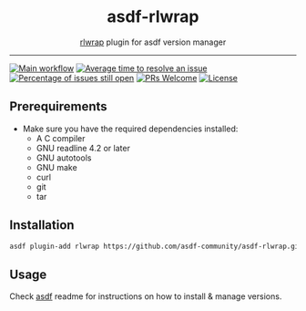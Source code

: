 <div align="center">
<h1>asdf-rlwrap</h1>
<span><a href="https://github.com/hanslub42/rlwrap">rlwrap</a> plugin for asdf version manager</span>
</div>
<hr />

[![Main workflow](https://github.com/asdf-community/asdf-rlwrap/workflows/Main%20workflow/badge.svg)](https://github.com/asdf-community/asdf-rlwrap/actions)
[![Average time to resolve an issue](https://isitmaintained.com/badge/resolution/asdf-community/asdf-rlwrap.svg)](https://isitmaintained.com/project/asdf-community/asdf-rlwrap 'Average time to resolve an issue')
[![Percentage of issues still open](https://isitmaintained.com/badge/open/asdf-community/asdf-rlwrap.svg)](https://isitmaintained.com/project/asdf-community/asdf-rlwrap 'Percentage of issues still open')
[![PRs Welcome](https://img.shields.io/badge/PRs-welcome-brightgreen.svg)](http://makeapullrequest.com)
[![License](https://img.shields.io/github/license/asdf-community/asdf-rlwrap?color=brightgreen)](https://github.com/asdf-community/asdf-rlwrap/blob/master/LICENSE)

## Prerequirements

- Make sure you have the required dependencies installed:
  - A C compiler
  - GNU readline 4.2 or later
  - GNU autotools
  - GNU make
  - curl
  - git
  - tar

## Installation

```bash
asdf plugin-add rlwrap https://github.com/asdf-community/asdf-rlwrap.git
```

## Usage

Check [asdf](https://github.com/asdf-vm/asdf) readme for instructions on how to
install & manage versions.
